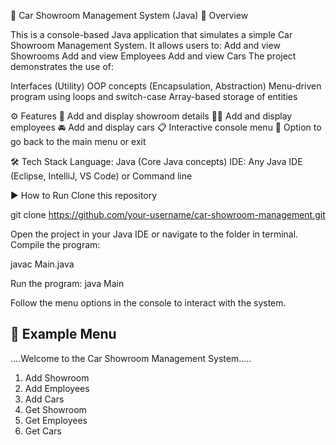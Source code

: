 🚗 Car Showroom Management System (Java)
📖 Overview

This is a console-based Java application that simulates a simple Car Showroom Management System.
It allows users to:
Add and view Showrooms
Add and view Employees
Add and view Cars
The project demonstrates the use of:

Interfaces (Utility)
OOP concepts (Encapsulation, Abstraction)
Menu-driven program using loops and switch-case
Array-based storage of entities

⚙️ Features
🏢 Add and display showroom details
👨‍💼 Add and display employees
🚘 Add and display cars
📋 Interactive console menu
🔁 Option to go back to the main menu or exit

🛠️ Tech Stack
Language: Java (Core Java concepts)
IDE: Any Java IDE (Eclipse, IntelliJ, VS Code) or Command line

▶️ How to Run
Clone this repository

git clone https://github.com/your-username/car-showroom-management.git


Open the project in your Java IDE or navigate to the folder in terminal.
Compile the program:

javac Main.java

Run the program:
java Main

Follow the menu options in the console to interact with the system.

📌 Example Menu
---------------------------------
....Welcome to the Car Showroom Management System.....
1. Add Showroom
2. Add Employees
3. Add Cars
4. Get Showroom
5. Get Employees
6. Get Cars
